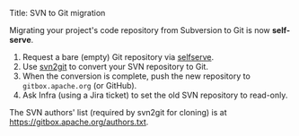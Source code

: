 Title: SVN to Git migration

Migrating your project's code repository from Subversion to Git is now **self-serve**.

  1. Request a bare (empty) Git repository via <a href="https://selfserve.apache.org/" target="_blank">selfserve</a>.
  1. Use <a href="https://github.com/nirvdrum/svn2git">svn2git</a> to convert your SVN repository to Git. 
  1. When the conversion is complete, push the new repository to `gitbox.apache.org` (or GitHub).
  1. Ask Infra (using a Jira ticket) to set the old SVN repository to read-only.

The SVN authors' list (required by svn2git for cloning) is at <a href="https://gitbox.apache.org/authors.txt" target="_blank">https://gitbox.apache.org/authors.txt</a>.

